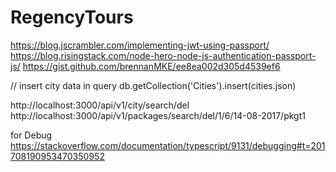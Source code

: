 # RegencyTours


https://blog.jscrambler.com/implementing-jwt-using-passport/
https://blog.risingstack.com/node-hero-node-js-authentication-passport-js/
https://gist.github.com/brennanMKE/ee8ea002d305d4539ef6

// insert city data in query
db.getCollection('Cities').insert(cities.json)

http://localhost:3000/api/v1/city/search/del
http://localhost:3000/api/v1/packages/search/del/1/6/14-08-2017/pkgt1

for Debug
https://stackoverflow.com/documentation/typescript/9131/debugging#t=201708190953470350952